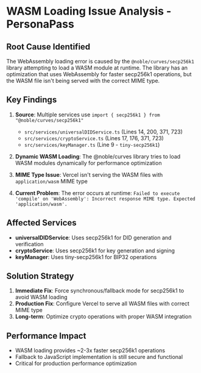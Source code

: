 # WASM Loading Issue Analysis - PersonaPass

## Root Cause Identified

The WebAssembly loading error is caused by the `@noble/curves/secp256k1` library attempting to load a WASM module at runtime. The library has an optimization that uses WebAssembly for faster secp256k1 operations, but the WASM file isn't being served with the correct MIME type.

## Key Findings

1. **Source**: Multiple services use `import { secp256k1 } from "@noble/curves/secp256k1"`
   - `src/services/universalDIDService.ts` (Lines 14, 200, 371, 723)
   - `src/services/cryptoService.ts` (Lines 17, 176, 371, 723) 
   - `src/services/keyManager.ts` (Line 9 - `tiny-secp256k1`)

2. **Dynamic WASM Loading**: The @noble/curves library tries to load WASM modules dynamically for performance optimization

3. **MIME Type Issue**: Vercel isn't serving the WASM files with `application/wasm` MIME type

4. **Current Problem**: The error occurs at runtime: `Failed to execute 'compile' on 'WebAssembly': Incorrect response MIME type. Expected 'application/wasm'.`

## Affected Services

- **universalDIDService**: Uses secp256k1 for DID generation and verification
- **cryptoService**: Uses secp256k1 for key generation and signing
- **keyManager**: Uses tiny-secp256k1 for BIP32 operations

## Solution Strategy

1. **Immediate Fix**: Force synchronous/fallback mode for secp256k1 to avoid WASM loading
2. **Production Fix**: Configure Vercel to serve all WASM files with correct MIME type
3. **Long-term**: Optimize crypto operations with proper WASM integration

## Performance Impact

- WASM loading provides ~2-3x faster secp256k1 operations
- Fallback to JavaScript implementation is still secure and functional
- Critical for production performance optimization